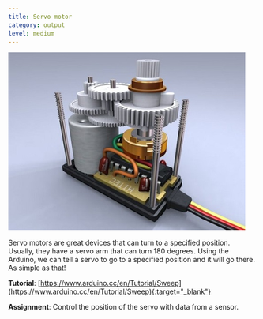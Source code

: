 ```yaml
---
title: Servo motor
category: output
level: medium
---
```


![alt text](assets/img/servo-motor.jpg "servo motor")

Servo motors are great devices that can turn to a specified position.
Usually, they have a servo arm that can turn 180 degrees. Using the Arduino, we can tell a servo to go to a specified position and it will go there. As simple as that!

**Tutorial**: [https://www.arduino.cc/en/Tutorial/Sweep](https://www.arduino.cc/en/Tutorial/Sweep){:target="_blank"}


**Assignment**: Control the position of the servo with data from a sensor.
